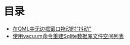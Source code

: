 # 目录
- [在QML中无边框窗口拖动时“抖动”](https://github.com/yuriyoung/QmlTopics/blob/master/src/Dragging%20frameless%20window%20%E2%80%9Cjiggles%E2%80%9D%20in%20qml.md)
- [使用vacuum命令重建Sqlite数据库文件空间列表](./vacuum-command-rebuilds-the-sqlite-database-file.md)
